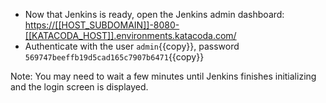 * Now that Jenkins is ready, open the Jenkins admin dashboard: <a href="https://[[HOST_SUBDOMAIN]]-8080-[[KATACODA_HOST]].environments.katacoda.com/" target="jenkins">https://[[HOST_SUBDOMAIN]]-8080-[[KATACODA_HOST]].environments.katacoda.com/</a>
* Authenticate with the user `admin`{{copy}}, password `569747beeffb19d5cad165c7907b6471`{{copy}}

Note: You may need to wait a few minutes until Jenkins finishes initializing and the login screen is displayed.
